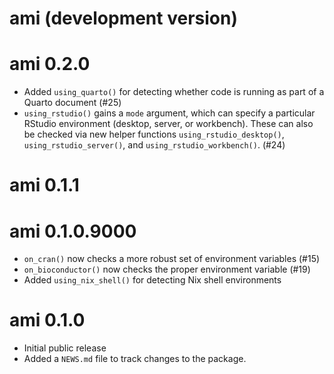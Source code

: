 # ami (development version)

# ami 0.2.0

* Added `using_quarto()` for detecting whether code is running as part of a Quarto document (#25)
* `using_rstudio()` gains a `mode` argument, which can specify a particular RStudio environment (desktop, server, or workbench). These can also be checked via new helper functions `using_rstudio_desktop()`, `using_rstudio_server()`, and `using_rstudio_workbench()`. (#24)

# ami 0.1.1

# ami 0.1.0.9000

* `on_cran()` now checks a more robust set of environment variables (#15)
* `on_bioconductor()` now checks the proper environment variable (#19)
* Added `using_nix_shell()` for detecting Nix shell environments

# ami 0.1.0

* Initial public release
* Added a `NEWS.md` file to track changes to the package.
